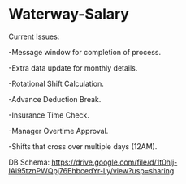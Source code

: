 # Waterway-Salary

Current Issues:

-Message window for completion of process.

-Extra data update for monthly details.

-Rotational Shift Calculation.

-Advance Deduction Break.

-Insurance Time Check.

-Manager Overtime Approval.

-Shifts that cross over multiple days (12AM).


DB Schema: https://drive.google.com/file/d/1t0hlj-IAi95tznPWQpj76EhbcedYr-Ly/view?usp=sharing
